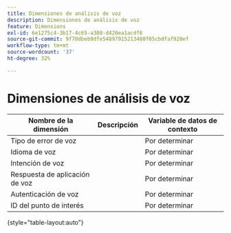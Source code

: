 ```yaml
---
title: Dimensiones de análisis de voz
description: Dimensiones de análisis de voz
feature: Dimensions
exl-id: 6e1275c4-3b17-4c65-a308-d420ea1acdf6
source-git-commit: 9f70dbeb9dfe54897915213480f05cbdfaf920ef
workflow-type: tm+mt
source-wordcount: '37'
ht-degree: 32%

---
```


# Dimensiones de análisis de voz

| Nombre de la dimensión | Descripción | Variable de datos de contexto |
| --- | --- | --- |
| Tipo de error de voz | | Por determinar |
| Idioma de voz | | Por determinar |
| Intención de voz | | Por determinar |
| Respuesta de aplicación de voz | | Por determinar |
| Autenticación de voz | | Por determinar |
| ID del punto de interés | | Por determinar |

{style="table-layout:auto"}
